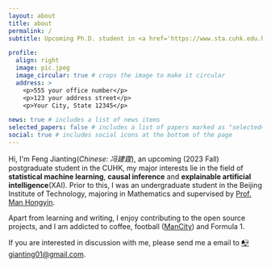```yaml
---
layout: about
title: about
permalink: /
subtitle: Upcoming Ph.D. student in <a href='https://www.sta.cuhk.edu.hk/'>Department of Statistics, the Chinese University of Hong Kong </a>

profile:
  align: right
  image: pic.jpeg
  image_circular: true # crops the image to make it circular
  address: >
    <p>555 your office number</p>
    <p>123 your address street</p>
    <p>Your City, State 12345</p>

news: true # includes a list of news items
selected_papers: false # includes a list of papers marked as "selected={true}"
social: true # includes social icons at the bottom of the page
---
```


Hi, I'm Feng Jianting(*Chinese: 冯建霆*), an upcoming (2023 Fall) postgraduate student in the CUHK, my major interests lie in the field of **statistical machine learning**, **causal inference** and **explainable artificial intelligence**(XAI). Prior to this, I was an undergraduate student in the Beijing Institute of Technology, majoring in Mathematics and supervised by [Prof. Man Hongyin](https://math.bit.edu.cn/szdw/jgml/jsyxtkxx/mhy/index.htm).

Apart from learning and writing, I enjoy contributing to the open source projects, and I am addicted to coffee, football ([ManCity](mancity.com)) and Formula 1.

If you are interested in discussion with me, please send me a email to [📭gianting01@gmail.com](gianting01@gmail.com).